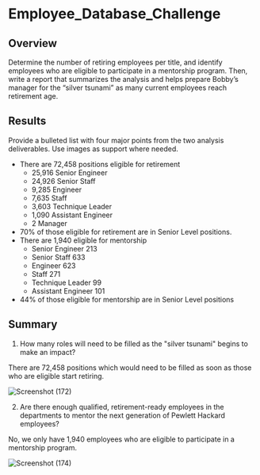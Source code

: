 # Employee_Database_Challenge
## Overview
Determine the number of retiring employees per title, and identify employees who are eligible to participate in a mentorship program. Then, write a report that summarizes the analysis and helps prepare Bobby’s manager for the “silver tsunami” as many current employees reach retirement age.

## Results
Provide a bulleted list with four major points from the two analysis deliverables. Use images as support where needed.
- There are 72,458 positions eligible for retirement 
  - 25,916 Senior Engineer
  - 24,926 Senior Staff
  - 9,285 Engineer
  - 7,635 Staff
  - 3,603 Technique Leader
  - 1,090 Assistant Engineer
  - 2 Manager
- 70% of those eligible for retirement are in Senior Level positions.
- There are 1,940 eligible for mentorship
  - Senior Engineer	213
  - Senior Staff	633
  - Engineer	623
  - Staff	271
  - Technique Leader	99
  - Assistant Engineer	101
- 44% of those eligible for mentorship are in Senior Level positions

## Summary
1. How many roles will need to be filled as the "silver tsunami" begins to make an impact?

There are 72,458 positions which would need to be filled as soon as those who are eligible start retiring.

![Screenshot (172)](https://user-images.githubusercontent.com/101649525/186430492-aa004fd3-1498-499a-ad6f-715cc0a1928c.png)


2. Are there enough qualified, retirement-ready employees in the departments to mentor the next generation of Pewlett Hackard employees?

No, we only have 1,940 employees who are eligible to participate in a mentorship program.

![Screenshot (174)](https://user-images.githubusercontent.com/101649525/186445621-9988ec81-7c8d-456b-a93f-6e890269f1f7.png)
